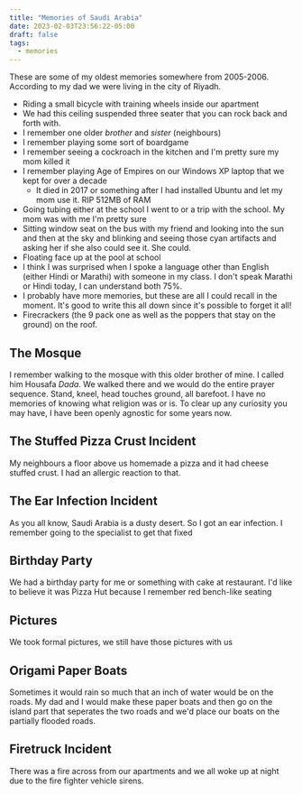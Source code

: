 ```yaml
---
title: "Memories of Saudi Arabia"
date: 2023-02-03T23:56:22-05:00
draft: false
tags:
  - memories
---
```


These are some of my oldest memories somewhere from 2005-2006. According to my dad we were living in the city of Riyadh.

- Riding a small bicycle with training wheels inside our apartment
- We had this ceiling suspended three seater that you can rock back and forth with.
- I remember one older _brother_ and _sister_ (neighbours)
- I remember playing some sort of boardgame
- I remember seeing a cockroach in the kitchen and I'm pretty sure my mom killed it
- I remember playing Age of Empires on our Windows XP laptop that we kept for over a decade
  - It died in 2017 or something after I had installed Ubuntu and let my mom use it. RIP 512MB of RAM
- Going tubing either at the school I went to or a trip with the school. My mom was with me I'm pretty sure
- Sitting window seat on the bus with my friend and looking into the sun and then at the sky and blinking and seeing those cyan artifacts and asking her if she also could see it. She could.
- Floating face up at the pool at school
- I think I was surprised when I spoke a language other than English (either Hindi or Marathi) with someone in my class. I don't speak Marathi or Hindi today, I can understand both 75%.
- I probably have more memories, but these are all I could recall in the moment. It's good to write this all down since it's possible to forget it all!
- Firecrackers (the 9 pack one as well as the poppers that stay on the ground) on the roof.

## The Mosque

I remember walking to the mosque with this older brother of mine. I called him Housafa _Dada_.
We walked there and we would do the entire prayer sequence. Stand, kneel, head touches ground, all barefoot.
I have no memories of knowing what religion was or is. To clear up any curiosity you may have, I have been openly agnostic for some years now.

## The Stuffed Pizza Crust Incident

My neighbours a floor above us homemade a pizza and it had cheese stuffed crust. I had an allergic reaction to that.

## The Ear Infection Incident

As you all know, Saudi Arabia is a dusty desert. So I got an ear infection. I remember going to the specialist to get that fixed

## Birthday Party

We had a birthday party for me or something with cake at restaurant. I'd like to believe it was Pizza Hut because I remember red bench-like seating

## Pictures

We took formal pictures, we still have those pictures with us

## Origami Paper Boats

Sometimes it would rain so much that an inch of water would be on the roads. My dad and I would make these paper boats and then go on the island part that seperates the two roads and we'd place our
boats on the partially flooded roads.

## Firetruck Incident

There was a fire across from our apartments and we all woke up at night due to the fire fighter vehicle sirens.
